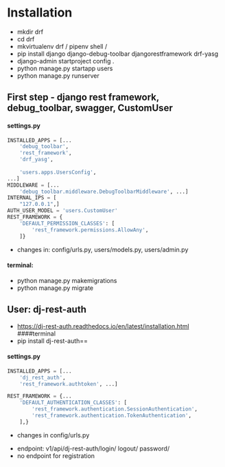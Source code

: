 # Installation
* mkdir drf
* cd drf
* mkvirtualenv drf / pipenv shell /
* pip install django django-debug-toolbar djangorestframework drf-yasg
* django-admin startproject config .
* python manage.py startapp users
* python manage.py runserver


## First step - django rest framework, debug_toolbar, swagger, CustomUser
#### settings.py
```python
INSTALLED_APPS = [...
    'debug_toolbar',
    'rest_framework',
    'drf_yasg',
                  
    'users.apps.UsersConfig',
...]
MIDDLEWARE = [...
    'debug_toolbar.middleware.DebugToolbarMiddleware', ...]
INTERNAL_IPS = [
    "127.0.0.1",]
AUTH_USER_MODEL = 'users.CustomUser'
REST_FRAMEWORK = {
    'DEFAULT_PERMISSION_CLASSES': [
        'rest_framework.permissions.AllowAny',
    ]}
```
* changes in: config/urls.py, users/models.py, users/admin.py
#### terminal:
- python manage.py makemigrations
- python manage.py migrate

## User: dj-rest-auth
- https://dj-rest-auth.readthedocs.io/en/latest/installation.html
####terminal
- pip install dj-rest-auth==
#### settings.py
```python
INSTALLED_APPS = [...
    'dj_rest_auth',
    'rest_framework.authtoken', ...]

REST_FRAMEWORK = {...
    'DEFAULT_AUTHENTICATION_CLASSES': [
        'rest_framework.authentication.SessionAuthentication',
        'rest_framework.authentication.TokenAuthentication', 
    ],}
```
* changes in config/urls.py
- endpoint: v1/api/dj-rest-auth/login/ logout/  password/
- no endpoint for registration


